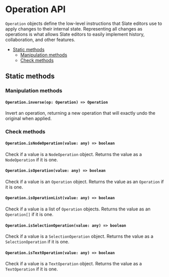 # Operation API

`Operation` objects define the low-level instructions that Slate editors use to apply changes to their internal state. Representing all changes as operations is what allows Slate editors to easily implement history, collaboration, and other features.

- [Static methods](operation.md#static-methods)
  - [Manipulation methods](operation.md#manipulation-methods)
  - [Check methods](operation.md#check-methods)

## Static methods

### Manipulation methods

#### `Operation.inverse(op: Operation) => Operation`

Invert an operation, returning a new operation that will exactly undo the original when applied.

### Check methods

#### `Operation.isNodeOperation(value: any) => boolean`

Check if a value is a `NodeOperation` object. Returns the value as a `NodeOperation` if it is one.

#### `Operation.isOperation(value: any) => boolean`

Check if a value is an `Operation` object. Returns the value as an `Operation` if it is one.

#### `Operation.isOperationList(value: any) => boolean`

Check if a value is a list of `Operation` objects. Returns the value as an `Operation[]` if it is one.

#### `Operation.isSelectionOperation(value: any) => boolean`

Check if a value is a `SelectionOperation` object. Returns the value as a `SelectionOperation` if it is one.

#### `Operation.isTextOperation(value: any) => boolean`

Check if a value is a `TextOperation` object. Returns the value as a `TextOperation` if it is one.
